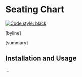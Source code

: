 # Seating Chart

<a href="https://github.com/psf/black"><img alt="Code style: black"
   src="https://img.shields.io/badge/code%20style-black-000000.svg"> </a>

[byline]

[summary]

## Installation and Usage

...
